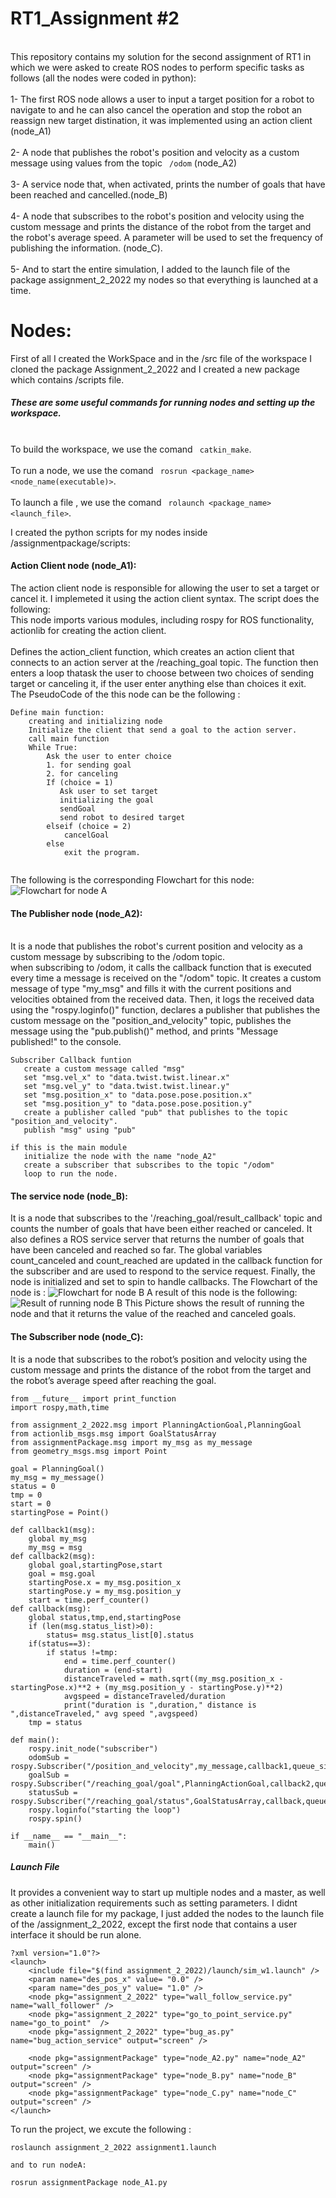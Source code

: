 RT1_Assignment #2
=================
<br>This repository contains my solution for the second assignment of RT1 in which we were asked to create ROS nodes to perform specific tasks as follows (all the nodes were coded in python):</br> 
<br>1- The first ROS node allows a user to input a target position for a robot to navigate to and he can also cancel the operation and stop the robot an reassign new target distination, it was implemented using an action client (node_A1) </br>
<br>2- A node that publishes the robot's position and velocity as a custom message using values from the topic ```  /odom ``` (node_A2)</br>
<br>3- A service node that, when activated, prints the number of goals that have been reached and cancelled.(node_B)</br>
<br>4- A node that subscribes to the robot's position and velocity using the custom message and prints the distance of the robot from the target and the robot's average speed. A parameter will be used to set the frequency of publishing the information. (node_C).</br>
<br>5- And to start the entire simulation, I added to the launch file of the package assignment_2_2022 my nodes so that everything is launched at a time. </br>

# Nodes:

First of all I created the WorkSpace and in the /src file of the workspace I cloned the package Assignment_2_2022 and I created a new package which contains /scripts file.
##### These are some useful commands for running nodes and setting up the workspace.
<br> To build the workspace, we use the comand ``` catkin_make```.</br>
<br> To run a node, we use the comand ``` rosrun <package_name> <node_name(executable)>```.</br>
<br> To launch a file , we use the comand ``` rolaunch <package_name> <launch_file>```.</br>

I created the python scripts for my nodes inside /assignmentpackage/scripts:

#### Action Client node (node_A1):
The action client node is responsible for allowing the user to set a target or cancel it. I implemeted it using the action client syntax.
The script does the following:
<br>This node imports various modules, including rospy for ROS functionality, actionlib for creating the action client. </br>
<br>Defines the action_client function, which creates an action client that connects to an action server at the /reaching_goal topic. The function then enters a loop thatask the user to choose between two choices of sending target or canceling it, if the user enter anything else than choices it exit. </br>
The PseudoCode of the this node can be the following :
``` 
Define main function:
    creating and initializing node
    Initialize the client that send a goal to the action server.
    call main function
    While True:
        Ask the user to enter choice
        1. for sending goal
        2. for canceling
        If (choice = 1)
           Ask user to set target
           initializing the goal
           sendGoal
           send robot to desired target
        elseif (choice = 2)
            cancelGoal
        else 
            exit the program.
            
``` 
The following is the corresponding Flowchart for this node: 
![Flowchart for node A](Flowchart.png)


#### The Publisher node (node_A2):
<br> It is a node that publishes the robot's current position and velocity as a custom message by subscribing to the /odom topic.</br>
when subscribing to /odom, it calls the callback function that is executed every time a message is received on the "/odom" topic. It creates a custom message of type "my_msg" and fills it with the current positions and velocities obtained from the received data. Then, it logs the received data using the "rospy.loginfo()" function, declares a publisher that publishes the custom message on the "position_and_velocity" topic, publishes the message using the "pub.publish()" method, and prints "Message published!" to the console.

 ``` 
Subscriber Callback funtion
    create a custom message called "msg"
    set "msg.vel_x" to "data.twist.twist.linear.x"
    set "msg.vel_y" to "data.twist.twist.linear.y"
    set "msg.position_x" to "data.pose.pose.position.x"
    set "msg.position_y" to "data.pose.pose.position.y"
    create a publisher called "pub" that publishes to the topic "position_and_velocity".
    publish "msg" using "pub"

if this is the main module
    initialize the node with the name "node_A2"
    create a subscriber that subscribes to the topic "/odom" 
    loop to run the node.
 
  ```  

#### The service node (node_B):
It is a node that subscribes to the '/reaching_goal/result_callback' topic and counts the number of goals that have been either reached or canceled. It also defines a ROS service server that returns the number of goals that have been canceled and reached so far. The global variables count_canceled and count_reached are updated in the callback function for the subscriber and are used to respond to the service request. Finally, the node is initialized and set to spin to handle callbacks.
The Flowchart of the node is : 
![Flowchart for node B](Flowchart2.png)
A result of this node is the following:
![Result of running node B](nodeBrun.png)
This Picture shows the result of running the node and that it returns the value of the reached and canceled goals.

#### The Subscriber node (node_C):
It is a node that subscribes to the robot’s position and velocity using the custom message and prints the
distance of the robot from the target and the robot’s average speed after reaching the goal. 

``` 
from __future__ import print_function
import rospy,math,time

from assignment_2_2022.msg import PlanningActionGoal,PlanningGoal
from actionlib_msgs.msg import GoalStatusArray
from assignmentPackage.msg import my_msg as my_message
from geometry_msgs.msg import Point

goal = PlanningGoal()
my_msg = my_message()
status = 0
tmp = 0
start = 0
startingPose = Point()

def callback1(msg):
    global my_msg
    my_msg = msg
def callback2(msg):
    global goal,startingPose,start
    goal = msg.goal
    startingPose.x = my_msg.position_x
    startingPose.y = my_msg.position_y
    start = time.perf_counter()
def callback(msg):
    global status,tmp,end,startingPose
    if (len(msg.status_list)>0):
        status= msg.status_list[0].status
    if(status==3):
        if status !=tmp:
            end = time.perf_counter()
            duration = (end-start)
            distanceTraveled = math.sqrt((my_msg.position_x - startingPose.x)**2 + (my_msg.position_y - startingPose.y)**2)
            avgspeed = distanceTraveled/duration
            print("duration is ",duration," distance is ",distanceTraveled," avg speed ",avgspeed)
    tmp = status

def main():
    rospy.init_node("subscriber")
    odomSub = rospy.Subscriber("/position_and_velocity",my_message,callback1,queue_size=1000)
    goalSub = rospy.Subscriber("/reaching_goal/goal",PlanningActionGoal,callback2,queue_size=1000)
    statusSub = rospy.Subscriber("/reaching_goal/status",GoalStatusArray,callback,queue_size=1000)
    rospy.loginfo("starting the loop")
    rospy.spin()
        
if __name__ == "__main__":
    main()
``` 
##### Launch File
It provides a convenient way to start up multiple nodes and a master, as well as other initialization requirements such as setting parameters.
I didnt create a launch file for my package, I just added the nodes to the launch file of the /assignment_2_2022, except the first node that contains a user interface it should be run alone.
``` 
?xml version="1.0"?>
<launch>
    <include file="$(find assignment_2_2022)/launch/sim_w1.launch" />
    <param name="des_pos_x" value= "0.0" />
    <param name="des_pos_y" value= "1.0" />
    <node pkg="assignment_2_2022" type="wall_follow_service.py" name="wall_follower" />
    <node pkg="assignment_2_2022" type="go_to_point_service.py" name="go_to_point"  />
    <node pkg="assignment_2_2022" type="bug_as.py" name="bug_action_service" output="screen" />
    
    <node pkg="assignmentPackage" type="node_A2.py" name="node_A2" output="screen" />
    <node pkg="assignmentPackage" type="node_B.py" name="node_B" output="screen" />
    <node pkg="assignmentPackage" type="node_C.py" name="node_C" output="screen" />
</launch>
``` 
To run the project, we excute the following :
```
roslaunch assignment_2_2022 assignment1.launch

and to run nodeA:

rosrun assignmentPackage node_A1.py

``` 
